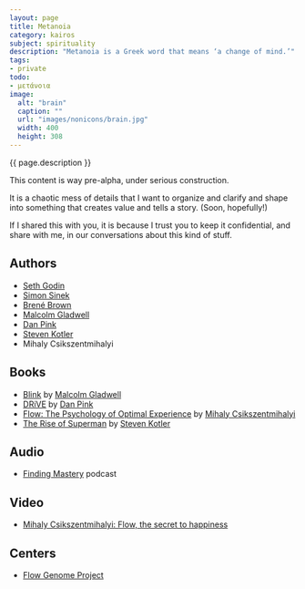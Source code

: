 ```yaml
---
layout: page
title: Metanoia
category: kairos
subject: spirituality
description: "Metanoia is a Greek word that means ‘a change of mind.’"
tags:
- private
todo:
- μετάνοια
image:
  alt: "brain"
  caption: ""
  url: "images/nonicons/brain.jpg"
  width: 400
  height: 308
---
```


{{ page.description }}

This content is way pre-alpha,
under serious construction.

It is a chaotic mess of details that I want to organize and clarify and shape
into something that creates value and tells a story. (Soon, hopefully!)

If I shared this with you, it is because I trust you
to keep it confidential,
and share with me,
in our conversations about this kind of stuff.

Authors
-----
* [Seth Godin](http://sethgodin.typepad.com/)
* [Simon Sinek](https://www.startwithwhy.com/About)
* [Brené Brown](http://brenebrown.com/)
* [Malcolm Gladwell](https://twitter.com/Gladwell)
* [Dan Pink](https://twitter.com/danielpink)
* [Steven Kotler](https://twitter.com/steven_kotler)
* Mihaly Csikszentmihalyi

Books
-----
* [Blink](http://gladwell.com/blink/) by [Malcolm Gladwell](https://twitter.com/Gladwell)
* [DRiVE](http://www.danpink.com/books/drive/) by [Dan Pink](https://twitter.com/danielpink)
* [Flow: The Psychology of Optimal Experience]() by [Mihaly Csikszentmihalyi]()
* [The Rise of Superman](http://riseofsuperman.com/) by [Steven Kotler](https://twitter.com/steven_kotler)

Audio
-----
* [Finding Mastery](https://soundcloud.com/findingmastery) podcast

Video
-----
* [Mihaly Csikszentmihalyi: Flow, the secret to happiness](https://www.ted.com/talks/mihaly_csikszentmihalyi_on_flow)

Centers
----
* [Flow Genome Project](http://www.flowgenomeproject.com/)
